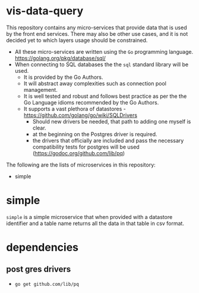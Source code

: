 # vis-data-query

This repository contains any micro-services that provide data that is used by the front end services. There may also be other use cases, and it is not decided yet to which layers usage should be constrained.

+ All these micro-services are written using the `Go` programming language. https://golang.org/pkg/database/sql/
+ When connecting to SQL databases the the `sql` standard library will be used.
    + It is provided by the Go Authors.
    + It will abstract away complexities such as connection pool management.
    + It is well tested and robust and follows best practice as per the the Go Language idioms recommended by the Go Authors.
    + It supports a vast plethora of datastores - https://github.com/golang/go/wiki/SQLDrivers
         + Should new drivers be needed, that path to adding one myself is clear.
         + at the beginning on the Postgres driver is required.
         + the drivers that officially are included and pass the necessary compatibility tests for postgres will be used (https://godoc.org/github.com/lib/pq)

The following are the lists of microservices in this repository:

+ simple



# simple 

`simple` is a simple microservice that when provided with a datastore identifier and a table name returns all the data in that table in csv format.

# dependencies

## post gres drivers

+ `go get github.com/lib/pq`